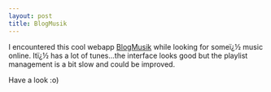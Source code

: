 ```yaml
---
layout: post
title: BlogMusik
---
```


I encountered this cool webapp [BlogMusik](<http://www.blogmusik.net/>) while looking for someï¿½ music online. Itï¿½ has a lot of tunes...the interface looks good but the playlist management is a bit slow and could be improved.

Have a look :o)